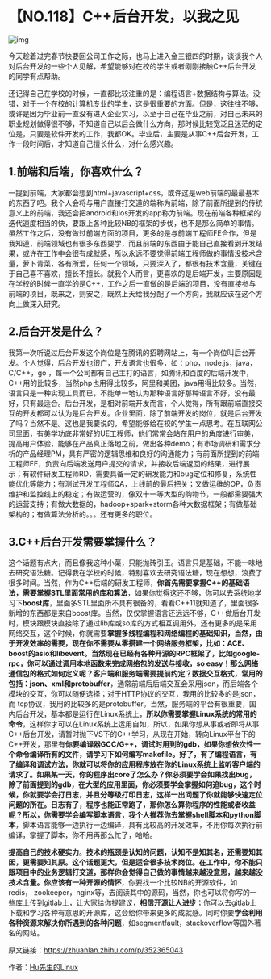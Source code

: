 # 【NO.118】C++后台开发，以我之见

![img](https://pic3.zhimg.com/80/v2-7694bcb9180778650c4c8ab710df2562_720w.webp)

今天趁着过完春节快要回公司工作之际，也马上进入金三银四的时期，谈谈我个人对后台开发的一些个人见解，希望能够对在校的学生或者刚刚接触C++后台开发的同学有点帮助。

还记得自己在学校的时候，一直都比较注重的是：编程语言+数据结构与算法。没错，对于一个在校的计算机专业的学生，这是很重要的方面。但是，这往往不够，或许是因为毕业前一直没有进入企业实习，以至于自己在毕业之前，对自己未来的职业规划做得很不够，不知道自己以后会做什么方向，那时候比较宽泛且迷茫的定位是，只要是软件开发的工作，我都OK。毕业后，主要是从事C++后台开发，工作一段时间后，才知道自己擅长什么，对什么感兴趣。

## 1.**前端和后端，你喜欢什么？**

一提到前端，大家都会想到html+javascript+css，或许这是web前端的最最基本的东西了吧。我个人会将与用户直接打交道的端称为前端，除了前面所提到的传统意义上的前端，我还会把android和ios开发的app称为前端。现在前端各种框架的迭代速度相当的快，要跟上各种比较NB的框架的步伐，也不是那么简单的事情。虽然工作之后，没有做过前端方面的项目，更多的是与前端工程师FE合作，但是我知道，前端领域也有很多东西要学，而且前端的东西由于能自己直接看到开发结果，或许在工作中会很有成就感，所以永远不要觉得前端工程师做的事情没技术含量，萝卜青菜，各有所爱，任何一个领域，只要深入了，都很有技术含量，关键在于自己喜不喜欢，擅长不擅长。就我个人而言，更喜欢的是后端开发，主要原因是在学校的时候一直学的是C++，工作之后一直做的是后端的项目，没有直接参与前端的项目，既来之，则安之，既然上天给我分配了一个方向，我就应该在这个方向上做深入研究。

## 2.**后台开发是什么？**

我第一次听说过后台开发这个岗位是在腾讯的招聘网站上，有一个岗位叫后台开发。个人觉得，后台开发也很广，开发语言也很多，如：php，node.js，java，C/C++，go ，每一个公司都有自己主打的语言，如腾讯和百度的后端开发中，C++用的比较多，当然php也用得比较多，阿里和美团，java用得比较多。当然，语言只是一种实现工具而已，不能单一地认为那种语言好那种语言不好，没有最好，只有最适合。后台开发，是相对前端开发而言，个人觉得，所有跟前端直接交互的开发都可以认为是后台开发。企业里面，除了前端开发的岗位，就是后台开发了吗？当然不是。这也是我要说的，希望能够给在校的学生一点思考。在互联网公司里面，有美学功底非常好的UE工程师，他们常常会站在用户的角度进行审美，提高用户体验，能够在产品真正落地之前，做出各种demo；有市场调研和需求分析的产品经理PM，具有严密的逻辑思维和良好的沟通能力；有前面所提到的前端工程师FE，负责向后端发送用户提交的请求，并接收后端返回的结果，进行展示；有软件研发工程师RD，需要具备一定的研发能力和bug定位和修复，系统性能优化等能力；有测试开发工程师QA，上线前的最后把关；又做运维的OP，负责维护和监控线上的稳定；有做运营的，像双十一等大型的购物节，一般都需要强大的运营支持；有做大数据的，hadoop+spark+storm各种大数据框架；有做基础架构的；有做算法分析的。。。还有更多的职位。

## 3.**C++后台开发需要掌握什么？**

这个话题有点大，而且像我这种小菜，只能抛砖引玉。语言只是基础，不能一味地去研究语法糖。记得我在学校的时候，特别喜欢去研究语法糖，现在想想，浪费了很多时间。当然，作为C++后端的研发工程师，**你首先需要掌握C++的基础语法，需要掌握STL里面常用的库和算法**，如果你觉得这还不够，你可以去系统地学习下**boost库**，里面多STL里面所不具有很备的，看看C++11就知道了，里面很多新增的东西都是来自boost库。当然，仅仅掌握语言还远远不够，C++做后台开发时，模块跟模块直接除了通过lib库或so库的方式相互调用外，还有更多的是采用网络交互，这个时候，你就需要**掌握多线程编程和网络编程的基础知识，**当然，由于开发效率的需要，现在你不需要从零搭建一个网络服务框架，比如：ACE、boost的asio和libevent。当然现在已经有各种开源的RPC框架了，比如google-rpc，你可以通过调用本地函数来完成网络包的发送与接收，so easy！那么网络通信包的格式如何定义呢？客户端和服务端需要提前约定？数据交互格式，常用的包括：js**on、xml和protobuffer**，通常前端后后端交互会采用json，而后端各个模块的交互，你可以随便选择；对于HTTP协议的交互，我用的比较多的是json，而 tcp协议，我用的比较多的是protobuffer。当然，服务端的平台有很重要，国内后台开发，基本都是运行在Linux系统上，**所以你需要掌握Linux系统的常用的命令**，这样你才可以在Linux系统上运用自如，所以，如果你想从事或者即将从事C++后台开发，请暂时抛下VS下的C++学习，从现在开始，转向Linux平台下的C++开发，那里有**你要编译器GCC/G++，调试时用到的gdb，**如果你想依次性一个命令编译所有的文件，**请学习下如何编写makefile。**好了，有了编程语言，有了编译和调试方法，你就可以将你的应用程序放在你的Linux系统上监听客户端的请求了。如果某一天，你的程序出core了怎么办？你必须要学会如果找出bug，除了前面提到的gdb，在大型的应用里面，你必须要学会掌握如何追bug，这个时候，**你就要学会打日志**，并且分等级打印日志，这样**一出问题了你就能够快速定位问题的所在**。日志有了，程序也能正常跑了，那你怎么算你程序的性能或者收益呢？所以，**你需要学会编写脚本语言**，我个人**推荐你去掌握shell脚本和python脚本**，脚本语言能够一边执行一边编译，具有比较高的开发效率，不用你每次执行前编译，掌握了脚本，你不用再那么忙了，哈哈。

**提高自己的技术硬实力**。**技术的瓶颈是认知的问题，认知不是知其名，还需要知其因，更需要知其原。**这个话题更大，但是适合很多技术岗位。在工作中，你不能只跟项目中的业务逻辑打交道，那样你会觉得自己做的事情越来越没意思，越来越没技术含量。你应该**有一种开源的情怀**，你要找一个比较NB的开源软件，如 redis， zookeeper，nginx等，去阅读其中的源码，当然，你也可以将你写的一些库上传到gitlab上，让大家给你提建议，**相信开源让人进步**；你可以去gitlab上下载和学习各种有意思的开源库，这会给你带来更多的成就感。同时你要**学会利用各种资源来解决你所遇到的各种问题**，如segmentfault，stackoverflow等国外著名的网站。

原文链接：https://zhuanlan.zhihu.com/p/352365043

作者：[Hu先生的Linux](https://www.zhihu.com/people/huhu520-10)